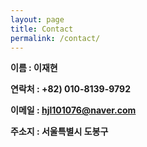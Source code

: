 ```yaml
---
layout: page
title: Contact
permalink: /contact/
---
```


**이름 : 이재현**

**연락처 : +82) 010-8139-9792**

**이메일 : hjl101076@naver.com**

**주소지 : 서울특별시 도봉구**
